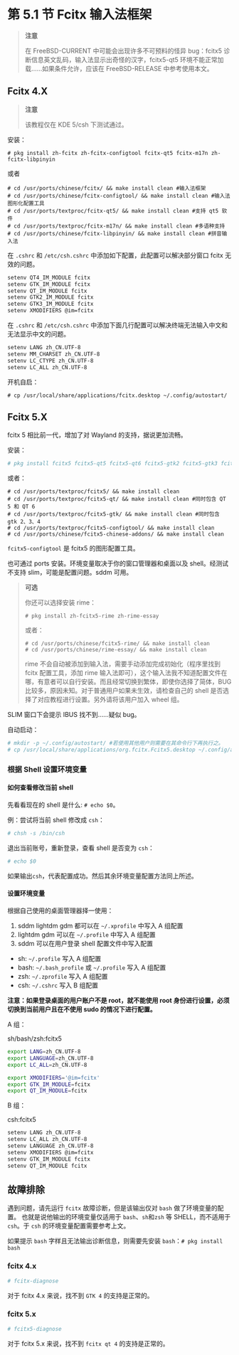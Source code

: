 # 第 5.1 节 Fcitx 输入法框架

> **注意**
>
> 在 FreeBSD-CURRENT 中可能会出现许多不可预料的怪异 bug：fcitx5 诊断信息英文乱码，输入法显示出奇怪的汉字，fcitx5-qt5 环境不能正常加载……如果条件允许，应该在 FreeBSD-RELEASE 中参考使用本文。

## Fcitx 4.X

> **注意**
>
> 该教程仅在 KDE 5/csh 下测试通过。

安装：


```
# pkg install zh-fcitx zh-fcitx-configtool fcitx-qt5 fcitx-m17n zh-fcitx-libpinyin
```

或者

```
# cd /usr/ports/chinese/fcitx/ && make install clean #输入法框架
# cd /usr/ports/chinese/fcitx-configtool/ && make install clean #输入法图形化配置工具
# cd /usr/ports/textproc/fcitx-qt5/ && make install clean #支持 qt5 软件
# cd /usr/ports/textproc/fcitx-m17n/ && make install clean #多语种支持
# cd /usr/ports/chinese/fcitx-libpinyin/ && make install clean #拼音输入法
```

在 `.cshrc` 和 `/etc/csh.cshrc` 中添加如下配置，此配置可以解决部分窗口 fcitx 无效的问题。

```sh
setenv QT4_IM_MODULE fcitx
setenv GTK_IM_MODULE fcitx
setenv QT_IM_MODULE fcitx
setenv GTK2_IM_MODULE fcitx
setenv GTK3_IM_MODULE fcitx
setenv XMODIFIERS @im=fcitx
```

在 `.cshrc` 和 `/etc/csh.cshrc` 中添加下面几行配置可以解决终端无法输入中文和无法显示中文的问题。

```sh
setenv LANG zh_CN.UTF-8
setenv MM_CHARSET zh_CN.UTF-8
setenv LC_CTYPE zh_CN.UTF-8
setenv LC_ALL zh_CN.UTF-8
```

开机自启：

```
# cp /usr/local/share/applications/fcitx.desktop ~/.config/autostart/
```

## Fcitx 5.X

fcitx 5 相比前一代，增加了对 Wayland 的支持，据说更加流畅。

安装：

```sh
# pkg install fcitx5 fcitx5-qt5 fcitx5-qt6 fcitx5-gtk2 fcitx5-gtk3 fcitx5-gtk4 fcitx5-configtool zh-fcitx5-chinese-addons
```

或者：

```
# cd /usr/ports/textproc/fcitx5/ && make install clean
# cd /usr/ports/textproc/fcitx5-qt/ && make install clean #同时包含 QT 5 和 QT 6
# cd /usr/ports/textproc/fcitx5-gtk/ && make install clean #同时包含 gtk 2、3、4
# cd /usr/ports/textproc/fcitx5-configtool/ && make install clean
# cd /usr/ports/chinese/fcitx5-chinese-addons/ && make install clean
```

`fcitx5-configtool` 是 fcitx5 的图形配置工具。

也可通过 ports 安装。环境变量取决于你的窗口管理器和桌面以及 shell。经测试不支持 slim，可能是配置问题。sddm 可用。

> **可选**
>
> 你还可以选择安装 rime：
> 
>```
># pkg install zh-fcitx5-rime zh-rime-essay
>```
>
>或者：
>
>```
># cd /usr/ports/chinese/fcitx5-rime/ && make install clean
># cd /usr/ports/chinese/rime-essay/ && make install clean
>```
>
> rime 不会自动被添加到输入法，需要手动添加完成初始化（程序里找到 fcitx 配置工具，添加 rime 输入法即可），这个输入法我不知道配置文件在哪，有意者可以自行安装。而且经常切换到繁体，即使你选择了简体，BUG 比较多，原因未知。对于普通用户如果未生效，请检查自己的 shell 是否选择了对应教程进行设置。另外请将该用户加入 wheel 组。

SLIM 窗口下会提示 IBUS 找不到……疑似 bug。

自动启动：

```sh
# mkdir -p ~/.config/autostart/ #若使用其他用户则需要在其命令行下再执行之。
# cp /usr/local/share/applications/org.fcitx.Fcitx5.desktop ~/.config/autostart/
```

### 根据 Shell 设置环境变量

#### 如何查看修改当前 shell

先看看现在的 shell 是什么: `# echo $0`。

例：尝试将当前 shell 修改成 `csh`：

```sh
# chsh -s /bin/csh
```

退出当前账号，重新登录，查看 shell 是否变为 `csh`：

```sh
# echo $0
```

如果输出`csh`，代表配置成功。然后其余环境变量配置方法同上所述。

#### 设置环境变量

根据自己使用的桌面管理器择一使用：

1. sddm lightdm gdm 都可以在 `~/.xprofile` 中写入 A 组配置
2. lightdm gdm 可以在 `~/.profile` 中写入 A 组配置
3. sddm 可以在用户登录 shell 配置文件中写入配置

- sh: `~/.profile` 写入 A 组配置
- bash: `~/.bash_profile` 或 `~/.profile` 写入 A 组配置
- zsh: `~/.zprofile` 写入 A 组配置
- csh: `~/.cshrc` 写入 B 组配置

**注意：如果登录桌面的用户账户不是 root，就不能使用 root 身份进行设置，必须切换到当前用户且在不使用 sudo 的情况下进行配置。**

A 组：

sh/bash/zsh:fcitx5

```sh
export LANG=zh_CN.UTF-8
export LANGUAGE=zh_CN.UTF-8
export LC_ALL=zh_CN.UTF-8

export XMODIFIERS='@im=fcitx'
export GTK_IM_MODULE=fcitx
export QT_IM_MODULE=fcitx
```

B 组：

csh:fcitx5

```sh
setenv LANG zh_CN.UTF-8
setenv LC_ALL zh_CN.UTF-8
setenv LANGUAGE zh_CN.UTF-8
setenv XMODIFIERS @im=fcitx
setenv GTK_IM_MODULE fcitx
setenv QT_IM_MODULE fcitx
```

## 故障排除

遇到问题，请先运行 `fcitx` 故障诊断，但是该输出仅对 `bash` 做了环境变量的配置。 也就是说他输出的环境变量仅适用于 `bash`、`sh`和`zsh` 等 SHELL，而不适用于 `csh`。于 `csh` 的环境变量配置需要参考上文。

如果提示 `bash` 字样且无法输出诊断信息，则需要先安装 `bash`：`# pkg install bash`

### fcitx 4.x

```sh
# fcitx-diagnose
```

对于 fcitx 4.x 来说，找不到 `GTK 4` 的支持是正常的。

### fcitx 5.x

```sh
# fcitx5-diagnose
```

对于 fcitx 5.x 来说，找不到 `fcitx qt 4` 的支持是正常的。

